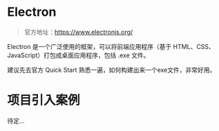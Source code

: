# Electron 
> 官方地址：https://www.electronjs.org/

Electron 是一个广泛使用的框架，可以将前端应用程序（基于 HTML、CSS、JavaScript）打包成桌面应用程序，包括 .exe 文件。

建议先去官方 Quick Start 熟悉一遍，如何构建出来一个exe文件，非常好用。

# 项目引入案例

待定...
